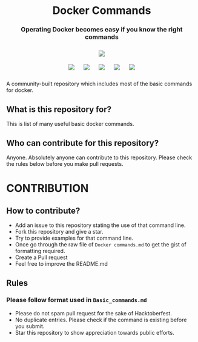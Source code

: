 # 
<h1 align="center">Docker Commands</h1>
<h3 align="center">Operating Docker becomes easy if you know the right commands</h3>

<p align="center">
<img style="padding:10px;" src="https://img.shields.io/badge/Open%20Source-💕%20-9cf?style=for-the-badge"><br>
<img style="padding:10px;" src="https://img.shields.io/github/contributors/Amit00790/Docker-commands?style=flat-square">
<img style="padding:10px;" src="https://img.shields.io/github/forks/Amit00790/Docker-commands?label=Forks&style=flat-square">
<img style="padding:10px;" src="https://img.shields.io/github/stars/Amit00790/Docker-commands?style=flat-square">
<img style="padding:10px;" src="https://img.shields.io/github/license/Amit00790/Docker-commands?style=flat-square">
<img style="padding:10px;" src="http://img.shields.io/github/issues/Amit00790/Docker-commands?style=flat-square">



A community-built repository which includes most of the basic commands for docker.

</p>

## What is this repository for?

This is list of many useful basic docker commands.

## Who can contribute for this repository?

Anyone. Absolutely anyone can contribute to this repository. Please check the rules below before you make pull requests.

# CONTRIBUTION

## How to contribute?

- Add an issue to this repository stating the use of that command line.
- Fork this repository and give a star.
- Try to provide examples for that command line.
- Once go through the raw file of `Docker commands.md` to get the gist of formatting required.
- Create a Pull request
- Feel free to improve the README.md

## Rules
### Please follow format used in `Basic_commands.md`
- Please do not spam pull request for the sake of Hacktoberfest.
- No duplicate entries. Please check if the command is existing before you submit.
- Star this repository to show appreciation towards public efforts.
